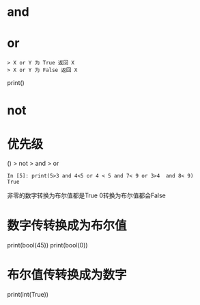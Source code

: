 # and


# or

```
> X or Y 为 True 返回 X
> X or Y 为 False 返回 X
```
print()

# not




# 优先级

() > not > and > or

```
In [5]: print(5>3 and 4<5 or 4 < 5 and 7< 9 or 3>4  and 8< 9)
True

```

>>> 

非零的数字转换为布尔值都是True
0转换为布尔值都会False

# 数字传转换成为布尔值
print(bool(45))
print(bool(0))


# 布尔值传转换成为数字
print(int(True))



